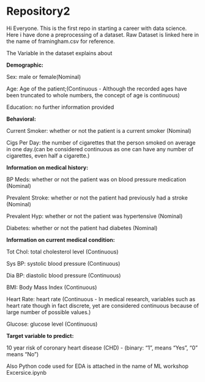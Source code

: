 # Repository2
Hi Everyone. 
This is the first repo in starting a career with data science. Here i have done a preprocessing of a dataset.
Raw Dataset is linked here in the name of framingham.csv for reference.

The Variable in the dataset explains about 


**Demographic:**

Sex: male or female(Nominal)

Age: Age of the patient;(Continuous - Although the recorded ages have been truncated to whole numbers, the concept of age is continuous)

Education: no further information provided


**Behavioral:**

Current Smoker: whether or not the patient is a current smoker (Nominal)

Cigs Per Day: the number of cigarettes that the person smoked on average in one day.(can be considered continuous as one can have any number of cigarettes, even half a cigarette.)


**Information on medical history:**

BP Meds: whether or not the patient was on blood pressure medication (Nominal)

Prevalent Stroke: whether or not the patient had previously had a stroke (Nominal)

Prevalent Hyp: whether or not the patient was hypertensive (Nominal)

Diabetes: whether or not the patient had diabetes (Nominal)


**Information on current medical condition:**

Tot Chol: total cholesterol level (Continuous)

Sys BP: systolic blood pressure (Continuous)

Dia BP: diastolic blood pressure (Continuous)

BMI: Body Mass Index (Continuous)

Heart Rate: heart rate (Continuous - In medical research, variables such as heart rate though in fact discrete, yet are considered continuous because of large number of possible values.)

Glucose: glucose level (Continuous)


**Target variable to predict:**

10 year risk of coronary heart disease (CHD) - (binary: “1”, means “Yes”, “0” means “No”)


Also Python code used for EDA is attached in the name of ML workshop Excersice.ipynb

